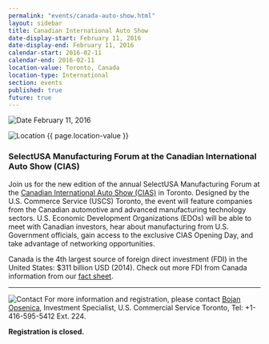 ```yaml
---
permalink: "events/canada-auto-show.html"
layout: sidebar
title: Canadian International Auto Show
date-display-start: February 11, 2016
date-display-end: February 11, 2016
calendar-start: 2016-02-11
calendar-end: 2016-02-11
location-value: Toronto, Canada
location-type: International
section: events
published: true
future: true
---
```



![Date](https://google.github.io/material-design-icons/action/svg/design/ic_event_24px.svg "Date") February 11, 2016

![Location](http://google.github.io/material-design-icons/social/svg/design/ic_location_city_24px.svg "Location") {{ page.location-value }}

### SelectUSA Manufacturing Forum at the Canadian International Auto Show (CIAS)

Join us for the new edition of the annual SelectUSA Manufacturing Forum at the [Canadian International Auto Show (CIAS)](http://autoshow.ca/) in Toronto. Designed by the U.S. Commerce Service (USCS) Toronto, the event will feature companies from the Canadian automotive and advanced manufacturing technology sectors. U.S. Economic Development Organizations (EDOs) will be able to meet with Canadian investors, hear about manufacturing from U.S. Government officials, gain access to the exclusive CIAS Opening Day, and take advantage of networking opportunities.  

Canada is the 4th largest source of foreign direct investment (FDI) in the United States: $311 billion USD (2014). Check out more FDI from Canada information from our [fact sheet](http://selectusa.commerce.gov/country-fact-sheets/Canada_Fact_Sheet.pdf).

---

![Contact](https://google.github.io/material-design-icons/action/svg/design/ic_question_answer_24px.svg "Contact") For more information and registration, please contact [Bojan Opsenica](mailto:Bojan.Opsenica@trade.gov), Investment Specialist, U.S. Commercial Service Toronto, Tel: +1-416-595-5412 Ext. 224. 

**Registration is closed.**
